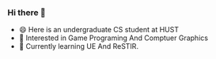 ### Hi there 👋
* 😄 Here is an undergraduate CS student at HUST
* 🔭 Interested in Game Programing And Comptuer Graphics
* 🌱 Currently learning UE And ReSTIR.

<!--
**onlyearthquake/onlyearthquake** is a ✨ _special_ ✨ repository because its `README.md` (this file) appears on your GitHub profile.

Here are some ideas to get you started:

- 🔭 I’m currently working on ...
- 🌱 I’m currently learning ...
- 👯 I’m looking to collaborate on ...
- 🤔 I’m looking for help with ...
- 💬 Ask me about ...
- 📫 How to reach me: ...
- 😄 Pronouns: ...
- ⚡ Fun fact: ...
-->
